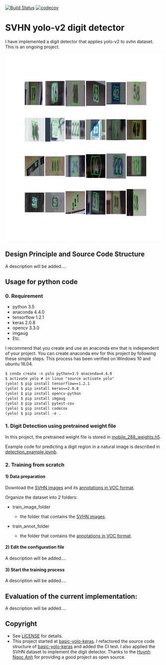 [![Build Status](https://travis-ci.org/penny4860/Yolo-digit-detector.svg?branch=master)](https://travis-ci.org/penny4860/Yolo-digit-detector) [![codecov](https://codecov.io/gh/penny4860/Yolo-digit-detector/branch/master/graph/badge.svg)](https://codecov.io/gh/penny4860/Yolo-digit-detector)

# SVHN yolo-v2 digit detector

I have implemented a digit detector that applies yolo-v2 to svhn dataset. This is an ongoing project.

<img src="images/svhn.png" height="600">


## Design Principle and Source Code Structure

A description will be added....

## Usage for python code

### 0. Requirement

* python 3.5
* anaconda 4.4.0
* tensorflow 1.2.1
* keras 2.0.8
* opencv 3.3.0
* imgaug
* Etc.

I recommend that you create and use an anaconda env that is independent of your project. You can create anaconda env for this project by following these simple steps. This process has been verified on Windows 10 and ubuntu 16.04.

```
$ conda create -n yolo python=3.5 anaconda=4.4.0
$ activate yolo # in linux "source activate yolo"
(yolo) $ pip install tensorflow==1.2.1
(yolo) $ pip install keras==2.0.8
(yolo) $ pip install opencv-python
(yolo) $ pip install imgaug
(yolo) $ pip install pytest-cov
(yolo) $ pip install codecov
(yolo) $ pip install -e .
```

### 1. Digit Detection using pretrained weight file

In this project, the pretrained weight file is stored in [mobile_288_weights.h5](https://github.com/penny4860/Yolo-digit-detector/blob/master/tests/dataset/svhn/mobile_288_weights.h5).

Example code for predicting a digit region in a natural image is described in [detection_example.ipynb](https://github.com/penny4860/Yolo-digit-detector/blob/master/detection_example.ipynb).

### 2. Training from scratch

#### 1) Data preparation

Download the [SVHN images](http://ufldl.stanford.edu/housenumbers/) and its [annotations in VOC format](https://github.com/penny4860/svhn-voc-annotation-format).

Organize the dataset into 2 folders:

* train_image_folder
	* the folder that contains the [SVHN images](http://ufldl.stanford.edu/housenumbers/).

* train_annot_folder
	* the folder that contains the [annotations in VOC format](https://github.com/penny4860/svhn-voc-annotation-format).

#### 2) Edit the configuration file

A description will be added....

#### 3) Start the training process

A description will be added....

## Evaluation of the current implementation:

A description will be added....

## Copyright

* See [LICENSE](LICENSE) for details.
* This project started at [basic-yolo-keras](https://github.com/experiencor/basic-yolo-keras). I refactored the source code structure of [basic-yolo-keras](https://github.com/experiencor/basic-yolo-keras) and added the CI test. I also applied the SVHN dataset to implement the digit detector. Thanks to the [Huynh Ngoc Anh](https://github.com/experiencor) for providing a good project as open source.

